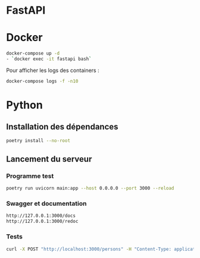 # FastAPI

# Docker
```bash
docker-compose up -d
- `docker exec -it fastapi bash`
```

Pour afficher les logs des containers :
```bash
docker-compose logs -f -n10
```

# Python
## Installation des dépendances
```bash
poetry install --no-root
```

## Lancement du serveur
### Programme test
```bash
poetry run uvicorn main:app --host 0.0.0.0 --port 3000 --reload
```

### Swagger et documentation
```bash
http://127.0.0.1:3000/docs
http://127.0.0.1:3000/redoc
```

### Tests
```bash
curl -X POST "http://localhost:3000/persons" -H "Content-Type: application/json" -d '{"name": "Diane", "age": 28, "city": {"name": "Neuchâtel","npa": "2000"}}'
```